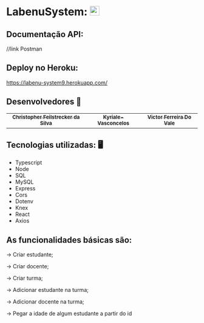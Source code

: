 # LabenuSystem: <img src="https://notion-emojis.s3-us-west-2.amazonaws.com/prod/svg-twitter/1f3eb.svg" width="25">

## Documentação API:
//link Postman

## Deploy no Heroku:
https://labenu-system9.herokuapp.com/



## Desenvolvedores 🤖

<table>
  <tr>
  <td align="center"><a href="https://github.com/ChristpherFeilstrecker">
    <sub><b>Christopher Feilstrecker da Silva</b></sub>
        <td align="center"><a href="https://github.com/KyriSagui">
    <sub><b>Kyriale-Vasconcelos</b></sub>
    <br />
  <td align="center"><a href="https://github.com/victorfdovale">
    <sub><b>Victor Ferreira Do Vale</b></sub>
</table>


## Tecnologias utilizadas: 🖥️
- Typescript
- Node
- SQL
- MySQL
- Express
- Cors
- Dotenv
- Knex
- React
- Axios


## As funcionalidades básicas são:

→ Criar estudante;

→ Criar docente;

→ Criar turma;

→ Adicionar estudante na turma;

→ Adicionar docente na turma;

→ Pegar a idade de algum estudante a partir do id
